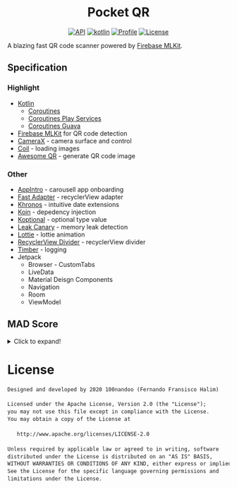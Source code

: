 <h1 align="center">Pocket QR</h1>

<p align="center">
  <a href="https://android-arsenal.com/api?level=21"><img alt="API" src="https://img.shields.io/badge/API-21%2B-brightgreen.svg?style=flat"/></a>
  <a href="./github/kotlin.png"><img alt="kotlin" src="https://img.shields.io/badge/kotlin-100%25-brightgreen"/></a>
  <a href="https://github.com/100nandoo"><img alt="Profile" src="https://img.shields.io/static/v1?label=Github&logo=github&message=100nandoo&color=blue"/></a>
  <a href="https://opensource.org/licenses/Apache-2.0"><img alt="License" src="https://img.shields.io/badge/License-Apache%202.0-blue.svg"/></a>
</p>

A blazing fast QR code scanner powered by [Firebase MLKit].

## Specification
### Highlight
- [Kotlin]
  * [Coroutines]
  * [Coroutines Play Services]
  * [Coroutines Guava]
- [Firebase MLKit] for QR code detection
- [CameraX] - camera surface and control
- [Coil] - loading images
- [Awesome QR] - generate QR code image

### Other
- [AppIntro] - carousell app onboarding
- [Fast Adapter] - recyclerView adapter
- [Khronos] - intuitive date extensions
- [Koin] - depedency injection
- [Koptional] - optional type value
- [Leak Canary] - memory leak detection
- [Lottie] - lottie animation
- [RecyclerView Divider] - recyclerView divider
- [Timber] - logging
- Jetpack
    * Browser - CustomTabs
    * LiveData
    * Material Deisgn Components
    * Navigation
    * Room
    * ViewModel


## MAD Score

<details>
  <summary>Click to expand!</summary>

  ![summary](./github/summary.png)
  ![kotlin](./github/kotlin.png)
  ![jetpack](./github/jetpack.png)
</details>


# License
```xml
Designed and developed by 2020 100nandoo (Fernando Fransisco Halim)

Licensed under the Apache License, Version 2.0 (the "License");
you may not use this file except in compliance with the License.
You may obtain a copy of the License at

   http://www.apache.org/licenses/LICENSE-2.0

Unless required by applicable law or agreed to in writing, software
distributed under the License is distributed on an "AS IS" BASIS,
WITHOUT WARRANTIES OR CONDITIONS OF ANY KIND, either express or implied.
See the License for the specific language governing permissions and
limitations under the License.
```

[Firebase MLKit]: https://firebase.google.com/docs/ml-kit/android/read-barcodes
<!-- Specification -->
[Kotlin]: https://kotlinlang.org/
[Coroutines]: https://github.com/Kotlin/kotlinx.coroutines
[Coroutines Play Services]: https://github.com/Kotlin/kotlinx.coroutines/tree/master/integration/kotlinx-coroutines-play-services
[Coroutines Guava]: https://github.com/Kotlin/kotlinx.coroutines/tree/master/integration/kotlinx-coroutines-guava
[Awesome QR]: https://github.com/SumiMakito/AwesomeQRCode
[Coil]: https://coil-kt.github.io/coil/
[CameraX]: https://developer.android.com/training/camerax

<!-- Other -->
[AppIntro]: https://github.com/AppIntro/AppIntro
[Fast Adapter]: https://github.com/mikepenz/FastAdapter
[Khronos]: http://hotchemi.github.io/khronos/
[Koin]: https://insert-koin.io/
[Koptional]: https://github.com/gojuno/koptional
[Leak Canary]: https://square.github.io/leakcanary/
[Lottie]: http://airbnb.io/lottie/#/android
[Timber]: https://github.com/JakeWharton/timber
[RecyclerView Divider]: https://github.com/fondesa/recycler-view-divider